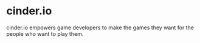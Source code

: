 cinder.io
=========

cinder.io empowers game developers to make the games they want for the people who want to play them.
